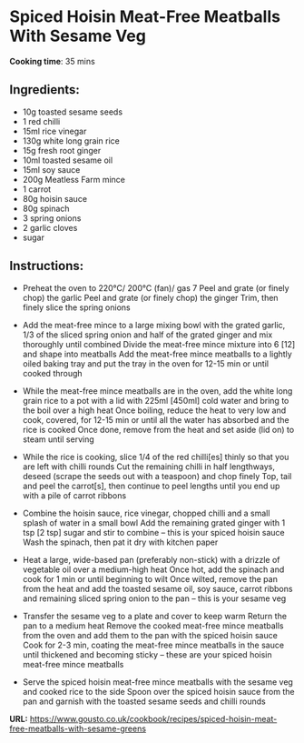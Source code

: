 # Spiced Hoisin Meat-Free Meatballs With Sesame Veg

**Cooking time**: 35 mins

## Ingredients:

- 10g toasted sesame seeds
- 1 red chilli
- 15ml rice vinegar
- 130g white long grain rice
- 15g fresh root ginger
- 10ml toasted sesame oil
- 15ml soy sauce
- 200g Meatless Farm mince
- 1 carrot
- 80g hoisin sauce
- 80g spinach
- 3 spring onions
- 2 garlic cloves
- sugar

## Instructions:

- Preheat the oven to 220°C/ 200°C (fan)/ gas 7
  Peel and grate (or finely chop) the garlic
  Peel and grate (or finely chop) the ginger
  Trim, then finely slice the spring onions

- Add the meat-free mince to a large mixing bowl with the grated garlic, 1/3 of the sliced spring onion and half of the grated ginger and mix thoroughly until combined
  Divide the meat-free mince mixture into 6 [12] and shape into meatballs
  Add the meat-free mince meatballs to a lightly oiled baking tray and put the tray in the oven for 12-15 min or until cooked through

- While the meat-free mince meatballs are in the oven, add the white long grain rice to a pot with a lid with 225ml [450ml] cold water and bring to the boil over a high heat
  Once boiling, reduce the heat to very low and cook, covered, for 12-15 min or until all the water has absorbed and the rice is cooked
  Once done, remove from the heat and set aside (lid on) to steam until serving

- While the rice is cooking, slice 1/4 of the red chilli[es] thinly so that you are left with chilli rounds
  Cut the remaining chilli in half lengthways, deseed (scrape the seeds out with a teaspoon) and chop finely
  Top, tail and peel the carrot[s], then continue to peel lengths until you end up with a pile of carrot ribbons

- Combine the hoisin sauce, rice vinegar, chopped chilli and a small splash of water in a small bowl
  Add the remaining grated ginger with 1 tsp [2 tsp] sugar and stir to combine – this is your spiced hoisin sauce
  Wash the spinach, then pat it dry with kitchen paper

- Heat a large, wide-based pan (preferably non-stick) with a drizzle of vegetable oil over a medium-high heat
  Once hot, add the spinach and cook for 1 min or until beginning to wilt
  Once wilted, remove the pan from the heat and add the toasted sesame oil, soy sauce, carrot ribbons and remaining sliced spring onion to the pan – this is your sesame veg

- Transfer the sesame veg to a plate and cover to keep warm
  Return the pan to a medium heat
  Remove the cooked meat-free mince meatballs from the oven and add them to the pan with the spiced hoisin sauce
  Cook for 2-3 min, coating the meat-free mince meatballs in the sauce until thickened and becoming sticky – these are your spiced hoisin meat-free mince meatballs

- Serve the spiced hoisin meat-free mince meatballs with the sesame veg and cooked rice to the side
  Spoon over the spiced hoisin sauce from the pan and garnish with the toasted sesame seeds and chilli rounds

**URL:** https://www.gousto.co.uk/cookbook/recipes/spiced-hoisin-meat-free-meatballs-with-sesame-greens
